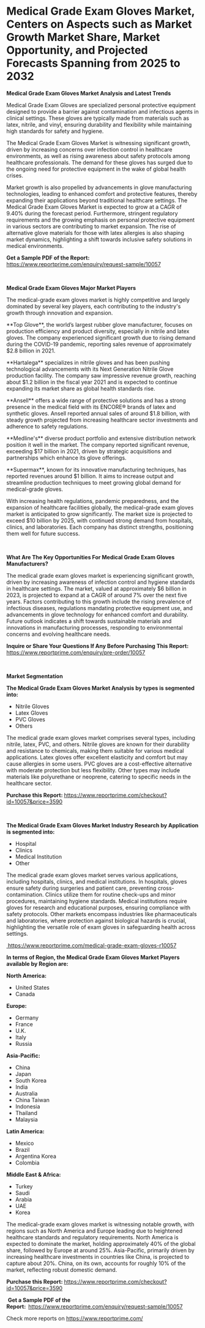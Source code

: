 <p><h1>Medical Grade Exam Gloves Market, Centers on Aspects such as Market Growth Market Share, Market Opportunity, and Projected Forecasts Spanning from 2025 to 2032</h1></p><p><strong>Medical Grade Exam Gloves Market Analysis and Latest Trends</strong></p>
<p><p>Medical Grade Exam Gloves are specialized personal protective equipment designed to provide a barrier against contamination and infectious agents in clinical settings. These gloves are typically made from materials such as latex, nitrile, and vinyl, ensuring durability and flexibility while maintaining high standards for safety and hygiene. </p><p>The Medical Grade Exam Gloves Market is witnessing significant growth, driven by increasing concerns over infection control in healthcare environments, as well as rising awareness about safety protocols among healthcare professionals. The demand for these gloves has surged due to the ongoing need for protective equipment in the wake of global health crises. </p><p>Market growth is also propelled by advancements in glove manufacturing technologies, leading to enhanced comfort and protective features, thereby expanding their applications beyond traditional healthcare settings. The Medical Grade Exam Gloves Market is expected to grow at a CAGR of 9.40% during the forecast period. Furthermore, stringent regulatory requirements and the growing emphasis on personal protective equipment in various sectors are contributing to market expansion. The rise of alternative glove materials for those with latex allergies is also shaping market dynamics, highlighting a shift towards inclusive safety solutions in medical environments.</p></p>
<p><strong>Get a Sample PDF of the Report:&nbsp;</strong> <a href="https://www.reportprime.com/enquiry/request-sample/10057?utm_campaign=2006&utm_medium=2&utm_source=Github&utm_content=ia&utm_term=20032025&utm_id=medical-grade-exam-gloves">https://www.reportprime.com/enquiry/request-sample/10057</a></p>
<p>&nbsp;</p>
<p><strong>Medical Grade Exam Gloves Major Market Players</strong></p>
<p><p>The medical-grade exam gloves market is highly competitive and largely dominated by several key players, each contributing to the industry's growth through innovation and expansion. </p><p>**Top Glove**, the world’s largest rubber glove manufacturer, focuses on production efficiency and product diversity, especially in nitrile and latex gloves. The company experienced significant growth due to rising demand during the COVID-19 pandemic, reporting sales revenue of approximately $2.8 billion in 2021.</p><p>**Hartalega** specializes in nitrile gloves and has been pushing technological advancements with its Next Generation Nitrile Glove production facility. The company saw impressive revenue growth, reaching about $1.2 billion in the fiscal year 2021 and is expected to continue expanding its market share as global health standards rise.</p><p>**Ansell** offers a wide range of protective solutions and has a strong presence in the medical field with its ENCORE® brands of latex and synthetic gloves. Ansell reported annual sales of around $1.8 billion, with steady growth projected from increasing healthcare sector investments and adherence to safety regulations.</p><p>**Medline's** diverse product portfolio and extensive distribution network position it well in the market. The company reported significant revenue, exceeding $17 billion in 2021, driven by strategic acquisitions and partnerships which enhance its glove offerings.</p><p>**Supermax**, known for its innovative manufacturing techniques, has reported revenues around $1 billion. It aims to increase output and streamline production techniques to meet growing global demand for medical-grade gloves.</p><p>With increasing health regulations, pandemic preparedness, and the expansion of healthcare facilities globally, the medical-grade exam gloves market is anticipated to grow significantly. The market size is projected to exceed $10 billion by 2025, with continued strong demand from hospitals, clinics, and laboratories. Each company has distinct strengths, positioning them well for future success.</p></p>
<p>&nbsp;</p>
<p><strong>What Are The Key Opportunities For Medical Grade Exam Gloves Manufacturers?</strong></p>
<p><p>The medical grade exam gloves market is experiencing significant growth, driven by increasing awareness of infection control and hygiene standards in healthcare settings. The market, valued at approximately $6 billion in 2023, is projected to expand at a CAGR of around 7% over the next five years. Factors contributing to this growth include the rising prevalence of infectious diseases, regulations mandating protective equipment use, and advancements in glove technology for enhanced comfort and durability. Future outlook indicates a shift towards sustainable materials and innovations in manufacturing processes, responding to environmental concerns and evolving healthcare needs.</p></p>
<p><strong>Inquire or Share Your Questions If Any Before Purchasing This Report:</strong> <a href="https://www.reportprime.com/enquiry/pre-order/10057?utm_campaign=2006&utm_medium=2&utm_source=Github&utm_content=ia&utm_term=20032025&utm_id=medical-grade-exam-gloves">https://www.reportprime.com/enquiry/pre-order/10057</a></p>
<p>&nbsp;</p>
<p><strong>Market Segmentation</strong></p>
<p><strong>The Medical Grade Exam Gloves Market Analysis by types is segmented into:</strong></p>
<p><ul><li>Nitrile Gloves</li><li>Latex Gloves</li><li>PVC Gloves</li><li>Others</li></ul></p>
<p><p>The medical grade exam gloves market comprises several types, including nitrile, latex, PVC, and others. Nitrile gloves are known for their durability and resistance to chemicals, making them suitable for various medical applications. Latex gloves offer excellent elasticity and comfort but may cause allergies in some users. PVC gloves are a cost-effective alternative with moderate protection but less flexibility. Other types may include materials like polyurethane or neoprene, catering to specific needs in the healthcare sector.</p></p>
<p><strong>Purchase this Report:&nbsp;</strong><a href="https://www.reportprime.com/checkout?id=10057&price=3590&utm_campaign=2006&utm_medium=2&utm_source=Github&utm_content=ia&utm_term=20032025&utm_id=medical-grade-exam-gloves">https://www.reportprime.com/checkout?id=10057&price=3590</a></p>
<p>&nbsp;</p>
<p><strong>The Medical Grade Exam Gloves Market Industry Research by Application is segmented into:</strong></p>
<p><ul><li>Hospital</li><li>Clinics</li><li>Medical Institution</li><li>Other</li></ul></p>
<p><p>The medical grade exam gloves market serves various applications, including hospitals, clinics, and medical institutions. In hospitals, gloves ensure safety during surgeries and patient care, preventing cross-contamination. Clinics utilize them for routine check-ups and minor procedures, maintaining hygiene standards. Medical institutions require gloves for research and educational purposes, ensuring compliance with safety protocols. Other markets encompass industries like pharmaceuticals and laboratories, where protection against biological hazards is crucial, highlighting the versatile role of exam gloves in safeguarding health across settings.</p></p>
<p><a href="https://www.reportprime.com/medical-grade-exam-gloves-r10057?utm_campaign=2006&utm_medium=2&utm_source=Github&utm_content=ia&utm_term=20032025&utm_id=medical-grade-exam-gloves">&nbsp;https://www.reportprime.com/medical-grade-exam-gloves-r10057</a></p>
<p><strong>In terms of Region, the Medical Grade Exam Gloves Market Players available by Region are:</strong></p>
<p>
    <p> <strong> North America: </strong>
        <ul>
            <li>United States</li>
            <li>Canada</li>
        </ul>
        </p> 
    <p> <strong> Europe: </strong>
        <ul>
            <li>Germany</li>
            <li>France</li>
            <li>U.K.</li>
            <li>Italy</li>
            <li>Russia</li>
        </ul>
        </p> 
    <p> <strong> Asia-Pacific: </strong>
        <ul>
            <li>China</li>
            <li>Japan</li>
            <li>South Korea</li>
            <li>India</li>
            <li>Australia</li>
            <li>China Taiwan</li>
            <li>Indonesia</li>
            <li>Thailand</li>
            <li>Malaysia</li>
        </ul>
        </p> 
    <p> <strong> Latin America: </strong>
        <ul>
            <li>Mexico</li>
            <li>Brazil</li>
            <li>Argentina Korea</li>
            <li>Colombia</li>
        </ul>
        </p> 
    <p> <strong> Middle East & Africa: </strong>
        <ul>
            <li>Turkey</li>
            <li>Saudi</li>
            <li>Arabia</li>
            <li>UAE</li>
            <li>Korea</li>
        </ul>
    </p>
    </p>
<p><p>The medical-grade exam gloves market is witnessing notable growth, with regions such as North America and Europe leading due to heightened healthcare standards and regulatory requirements. North America is expected to dominate the market, holding approximately 40% of the global share, followed by Europe at around 25%. Asia-Pacific, primarily driven by increasing healthcare investments in countries like China, is projected to capture about 20%. China, on its own, accounts for roughly 10% of the market, reflecting robust domestic demand.</p></p>
<p><strong>Purchase this Report: </strong><a href="https://www.reportprime.com/checkout?id=10057&price=3590&utm_campaign=2006&utm_medium=2&utm_source=Github&utm_content=ia&utm_term=20032025&utm_id=medical-grade-exam-gloves">https://www.reportprime.com/checkout?id=10057&price=3590</a></p>
<p>&nbsp;<strong>Get a Sample PDF of the Report:&nbsp;&nbsp;</strong><a href="https://www.reportprime.com/enquiry/request-sample/10057?utm_campaign=2006&utm_medium=2&utm_source=Github&utm_content=ia&utm_term=20032025&utm_id=medical-grade-exam-gloves">https://www.reportprime.com/enquiry/request-sample/10057</a></p>
<p><strong></strong></p>
<p>Check more reports on <a href="https://www.reportprime.com/?utm_campaign=2006&utm_medium=2&utm_source=Github&utm_content=ia&utm_term=20032025&utm_id=medical-grade-exam-gloves">https://www.reportprime.com/</a></p>